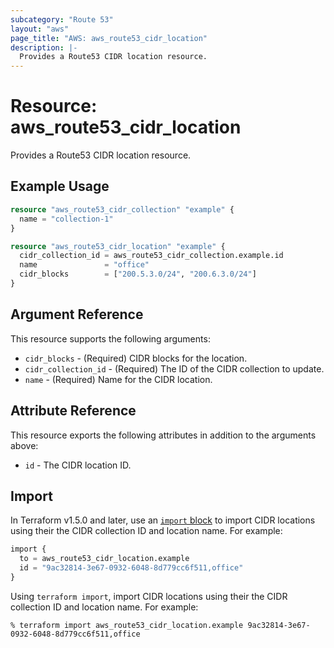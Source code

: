 ```yaml
---
subcategory: "Route 53"
layout: "aws"
page_title: "AWS: aws_route53_cidr_location"
description: |-
  Provides a Route53 CIDR location resource.
---
```


# Resource: aws_route53_cidr_location

Provides a Route53 CIDR location resource.

## Example Usage

```terraform
resource "aws_route53_cidr_collection" "example" {
  name = "collection-1"
}

resource "aws_route53_cidr_location" "example" {
  cidr_collection_id = aws_route53_cidr_collection.example.id
  name               = "office"
  cidr_blocks        = ["200.5.3.0/24", "200.6.3.0/24"]
}
```

## Argument Reference

This resource supports the following arguments:

* `cidr_blocks` - (Required) CIDR blocks for the location.
* `cidr_collection_id` - (Required) The ID of the CIDR collection to update.
* `name` - (Required) Name for the CIDR location.

## Attribute Reference

This resource exports the following attributes in addition to the arguments above:

* `id` - The CIDR location ID.

## Import

In Terraform v1.5.0 and later, use an [`import` block](https://developer.hashicorp.com/terraform/language/import) to import CIDR locations using their the CIDR collection ID and location name. For example:

```terraform
import {
  to = aws_route53_cidr_location.example
  id = "9ac32814-3e67-0932-6048-8d779cc6f511,office"
}
```

Using `terraform import`, import CIDR locations using their the CIDR collection ID and location name. For example:

```console
% terraform import aws_route53_cidr_location.example 9ac32814-3e67-0932-6048-8d779cc6f511,office
```
